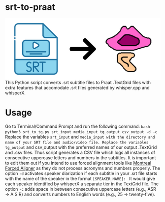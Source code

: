 # srt-to-praat

<img src="https://github.com/yeungpinghei/srt-to-praat/blob/main/logo.png" alt="srt-to-praat" width="800" style="display: block; margin: 0 auto;">
This Python script converts .srt subtitle files to Praat .TextGrid files with extra features that accomodate .srt files generated by whisper.cpp and whisperX.

# Usage
Go to Terminal/Command Prompt and run the following command:
```bash python3 srt_to_tg.py srt_input media_input tg_output csv_output -d -c```
Replace the variables `srt_input` and `media_input with the directory and name of your SRT file and audio/video file.
Replace the variables tg_output` and csv_output with the preferred names of our output .TextGrid and .csv files.
Thus script generates a CSV file which logs all instances of consecutive uppercase letters and numbers in the subtitles. It is important to edit them out if you intend to use forced alignment tools like [Montreal Forced Aligner](https://montreal-forced-aligner.readthedocs.io/) as they do not process acronyms and numbers properly.
The option `-d` activates speaker diarization if each subtitle in your .srt file starts with the name of the speaker in the format `[SPEAKER_NAME]: ` It would give each speaker identified by whisperX a separate tier in the TextGrid file.
The option `-c` adds space in between consecutive uppercase letters (e.g., ASR → A S R) and converts numbers to English words (e.g., 25 → twenty-five).
